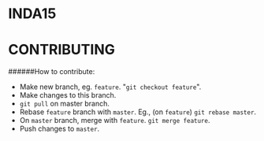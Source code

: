 # INDA15
# CONTRIBUTING

######How to contribute: 
- Make new branch, eg. `feature`. "`git checkout feature`". 
- Make changes to this branch. 
- `git pull` on master branch. 
- Rebase `feature` branch with `master`. Eg., (on `feature`) `git rebase master`. 
- On `master` branch, merge with `feature`. `git merge feature`. 
- Push changes to `master`. 
